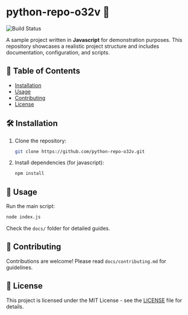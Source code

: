 # python-repo-o32v 🚀

![Build Status](https://img.shields.io/badge/build-passing-brightgreen)

A sample project written in **Javascript** for demonstration purposes. This repository showcases a realistic project structure and includes documentation, configuration, and scripts.

## 📖 Table of Contents
- [Installation](#installation)
- [Usage](#usage)
- [Contributing](#contributing)
- [License](#license)

## 🛠 Installation
1. Clone the repository:
   ```bash
   git clone https://github.com/python-repo-o32v.git
   ```
2. Install dependencies (for javascript):
   ```bash
   npm install
   ```

## 🚀 Usage
Run the main script:
```bash
node index.js
```

Check the `docs/` folder for detailed guides.

## 🤝 Contributing
Contributions are welcome! Please read `docs/contributing.md` for guidelines.

## 📜 License
This project is licensed under the MIT License - see the [LICENSE](LICENSE) file for details.
